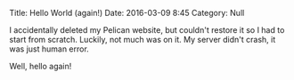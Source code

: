 Title: Hello World (again!)
Date: 2016-03-09 8:45
Category: Null

I accidentally deleted my Pelican website, but couldn't restore it so I had to
start from scratch. Luckily, not much was on it. My server didn't crash, it was
just human error.

Well, hello again!
